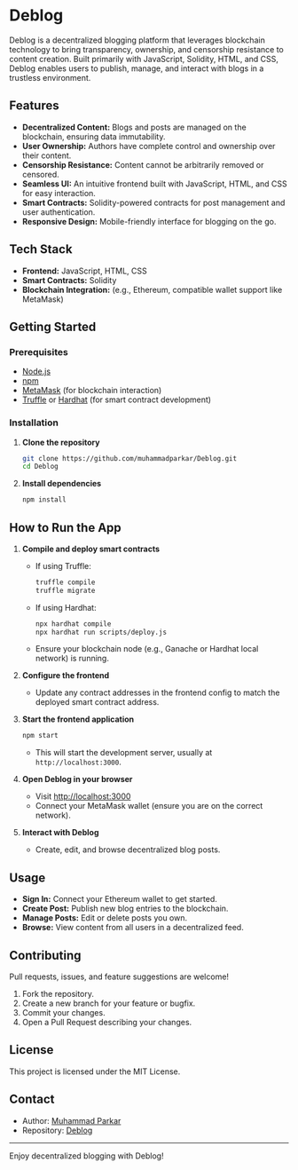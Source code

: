 # Deblog

Deblog is a decentralized blogging platform that leverages blockchain technology to bring transparency, ownership, and censorship resistance to content creation. Built primarily with JavaScript, Solidity, HTML, and CSS, Deblog enables users to publish, manage, and interact with blogs in a trustless environment.

## Features

- **Decentralized Content:** Blogs and posts are managed on the blockchain, ensuring data immutability.
- **User Ownership:** Authors have complete control and ownership over their content.
- **Censorship Resistance:** Content cannot be arbitrarily removed or censored.
- **Seamless UI:** An intuitive frontend built with JavaScript, HTML, and CSS for easy interaction.
- **Smart Contracts:** Solidity-powered contracts for post management and user authentication.
- **Responsive Design:** Mobile-friendly interface for blogging on the go.

## Tech Stack

- **Frontend:** JavaScript, HTML, CSS
- **Smart Contracts:** Solidity
- **Blockchain Integration:** (e.g., Ethereum, compatible wallet support like MetaMask)

## Getting Started

### Prerequisites

- [Node.js](https://nodejs.org/)
- [npm](https://www.npmjs.com/)
- [MetaMask](https://metamask.io/) (for blockchain interaction)
- [Truffle](https://www.trufflesuite.com/) or [Hardhat](https://hardhat.org/) (for smart contract development)

### Installation

1. **Clone the repository**
   ```bash
   git clone https://github.com/muhammadparkar/Deblog.git
   cd Deblog
   ```

2. **Install dependencies**
   ```bash
   npm install
   ```

## How to Run the App

1. **Compile and deploy smart contracts**
   - If using Truffle:
     ```bash
     truffle compile
     truffle migrate
     ```
   - If using Hardhat:
     ```bash
     npx hardhat compile
     npx hardhat run scripts/deploy.js
     ```
   - Ensure your blockchain node (e.g., Ganache or Hardhat local network) is running.

2. **Configure the frontend**
   - Update any contract addresses in the frontend config to match the deployed smart contract address.

3. **Start the frontend application**
   ```bash
   npm start
   ```
   - This will start the development server, usually at `http://localhost:3000`.

4. **Open Deblog in your browser**
   - Visit [http://localhost:3000](http://localhost:3000)
   - Connect your MetaMask wallet (ensure you are on the correct network).

5. **Interact with Deblog**
   - Create, edit, and browse decentralized blog posts.

## Usage

- **Sign In:** Connect your Ethereum wallet to get started.
- **Create Post:** Publish new blog entries to the blockchain.
- **Manage Posts:** Edit or delete posts you own.
- **Browse:** View content from all users in a decentralized feed.

## Contributing

Pull requests, issues, and feature suggestions are welcome!

1. Fork the repository.
2. Create a new branch for your feature or bugfix.
3. Commit your changes.
4. Open a Pull Request describing your changes.

## License

This project is licensed under the MIT License.

## Contact

- Author: [Muhammad Parkar](https://github.com/muhammadparkar)
- Repository: [Deblog](https://github.com/muhammadparkar/Deblog)

---

Enjoy decentralized blogging with Deblog!
